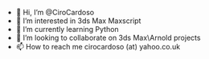 - 👋 Hi, I’m @CiroCardoso
- 👀 I’m interested in 3ds Max Maxscript
- 🌱 I’m currently learning Python
- 💞️ I’m looking to collaborate on 3ds Max\Arnold projects
- 📫 How to reach me cirocardoso (at) yahoo.co.uk

<!---
CiroCardoso/CiroCardoso is a ✨ special ✨ repository because its `README.md` (this file) appears on your GitHub profile.
You can click the Preview link to take a look at your changes.
--->
